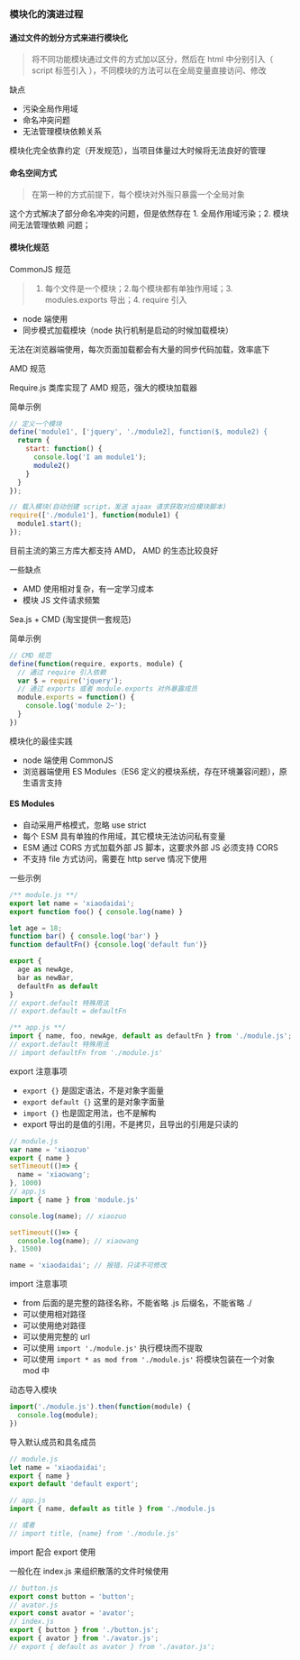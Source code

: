 ### 模块化的演进过程

#### 通过文件的划分方式来进行模块化

> 将不同功能模块通过文件的方式加以区分，然后在 html 中分别引入（ script 标签引入 ），不同模块的方法可以在全局变量直接访问、修改

缺点

- 污染全局作用域
- 命名冲突问题
- 无法管理模块依赖关系

模块化完全依靠约定（开发规范），当项目体量过大时候将无法良好的管理

#### 命名空间方式

> 在第一种的方式前提下，每个模块对外🈯只暴露一个全局对象

这个方式解决了部分命名冲突的问题，但是依然存在 1. 全局作用域污染；2. 模块间无法管理依赖 问题；

#### 模块化规范

CommonJS 规范

> 1. 每个文件是一个模块；2.每个模块都有单独作用域；3. modules.exports 导出；4. require 引入

- node 端使用
- 同步模式加载模块（node 执行机制是启动的时候加载模块）

无法在浏览器端使用，每次页面加载都会有大量的同步代码加载，效率底下

AMD 规范

Require.js 类库实现了 AMD 规范，强大的模块加载器

简单示例

```javascript
// 定义一个模块
define('module1', ['jquery', './module2], function($, module2) {
  return {
    start: function() {
      console.log('I am module1');
      module2()
    }
  }
});

// 载入模块(自动创建 script，发送 ajaax 请求获取对应模块脚本)
require(['./module1'], function(module1) {
  module1.start();
});

```

目前主流的第三方库大都支持 AMD， AMD 的生态比较良好

一些缺点

- AMD 使用相对复杂，有一定学习成本
- 模块 JS 文件请求频繁



Sea.js + CMD (淘宝提供一套规范)

简单示例

```javascript
// CMD 规范
define(function(require, exports, module) {
  // 通过 require 引入依赖
  var $ = require('jquery');
  // 通过 exports 或者 module.exports 对外暴露成员
  module.exports = function() {
    console.log('module 2~');
  }
})
```

模块化的最佳实践

- node 端使用 CommonJS
- 浏览器端使用 ES Modules（ES6 定义的模块系统，存在环境兼容问题），原生语言支持


#### ES Modules

- 自动采用严格模式，忽略 use strict
- 每个 ESM 具有单独的作用域，其它模块无法访问私有变量
- ESM 通过 CORS 方式加载外部 JS 脚本，这要求外部 JS 必须支持 CORS
- 不支持 file 方式访问，需要在 http serve 情况下使用

一些示例

```javascript
/** module.js **/ 
export let name = 'xiaodaidai';
export function foo() { console.log(name) }

let age = 18;
function bar() { console.log('bar') }
function defaultFn() {console.log('default fun')}

export {
  age as newAge,
  bar as newBar,
  defaultFn as default
}
// export.default 特殊用法
// export.default = defaultFn

/** app.js **/
import { name, foo, newAge, default as defaultFn } from './module.js';
// export.default 特殊用法
// import defaultFn from './module.js'

```

export 注意事项

- `export {}` 是固定语法，不是对象字面量
- `export default {}` 这里的是对象字面量
- `import {}` 也是固定用法，也不是解构
- export 导出的是值的引用，不是拷贝，且导出的引用是只读的

```javascript
// module.js
var name = 'xiaozuo'
export { name }
setTimeout(()=> {
  name = 'xiaowang';
}, 1000)
// app.js
import { name } from 'module.js'

console.log(name); // xiaozuo

setTimeout(()=> {
  console.log(name); // xiaowang
}, 1500)

name = 'xiaodaidai'; // 报错，只读不可修改
```

import 注意事项
- from 后面的是完整的路径名称，不能省略 .js 后缀名，不能省略 ./ 
- 可以使用相对路径
- 可以使用绝对路径
- 可以使用完整的 url
- 可以使用 `import './module.js'` 执行模块而不提取
- 可以使用 `import * as mod from './module.js'` 将模块包装在一个对象 mod 中

动态导入模块

```javascript
import('./module.js').then(function(module) {
  console.log(module);
})
```

导入默认成员和具名成员

```javascript
// module.js
let name = 'xiaodaidai';
export { name }
export default 'default export';

// app.js
import { name, default as title } from './module.js

// 或者
// import title, {name} from './module.js'

```

import 配合 export 使用

一般化在 index.js 来组织散落的文件时候使用

```javascript
// button.js
export const button = 'button';
// avator.js
export const avator = 'avator';
// index.js
export { button } from './button.js';
export { avator } from './avator.js';
// export { default as avator } from './avator.js';
```